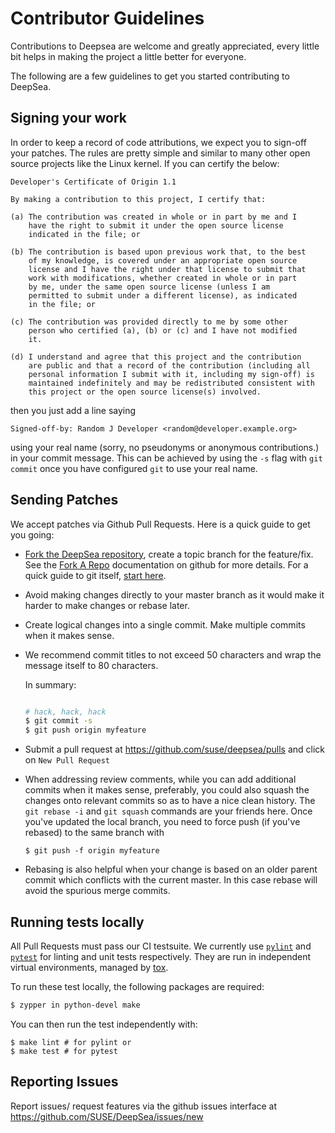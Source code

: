 Contributor Guidelines
======================

Contributions to Deepsea are welcome and greatly appreciated, every little bit
helps in making the project a little better for everyone.

The following are a few guidelines to get you started contributing to DeepSea.

Signing your work
-----------------

In order to keep a record of code attributions, we expect you to sign-off your
patches. The rules are pretty simple and similar to many other open source
projects like the Linux kernel. If you can certify the below:

```
Developer's Certificate of Origin 1.1

By making a contribution to this project, I certify that:

(a) The contribution was created in whole or in part by me and I
    have the right to submit it under the open source license
    indicated in the file; or

(b) The contribution is based upon previous work that, to the best
    of my knowledge, is covered under an appropriate open source
    license and I have the right under that license to submit that
    work with modifications, whether created in whole or in part
    by me, under the same open source license (unless I am
    permitted to submit under a different license), as indicated
    in the file; or

(c) The contribution was provided directly to me by some other
    person who certified (a), (b) or (c) and I have not modified
    it.

(d) I understand and agree that this project and the contribution
    are public and that a record of the contribution (including all
    personal information I submit with it, including my sign-off) is
    maintained indefinitely and may be redistributed consistent with
    this project or the open source license(s) involved.
```

then you just add a line saying

```
Signed-off-by: Random J Developer <random@developer.example.org>
```

using your real name (sorry, no pseudonyms or anonymous contributions.) in your
commit message. This can be achieved by using the `-s` flag with `git commit`
once you have configured `git` to use your real name.

Sending Patches
---------------

We accept patches via Github Pull Requests. Here is a quick guide to get you
going:

- [Fork the DeepSea repository](https://github.com/SUSE/DeepSea/fork), create a
  topic branch for the feature/fix. See the
  [Fork A Repo](https://help.github.com/articles/fork-a-repo/) documentation on
  github for more details. For a quick guide to git itself, [start
  here](http://rogerdudler.github.io/git-guide/).
- Avoid making changes directly to your master branch as it would make it harder
  to make changes or rebase later.
- Create logical changes into a single commit. Make multiple commits when it
  makes sense.
- We recommend commit titles to not exceed 50 characters and wrap the message
  itself to 80 characters.

  In summary:

  ```sh

  # hack, hack, hack
  $ git commit -s
  $ git push origin myfeature

  ```

- Submit a pull request at https://github.com/suse/deepsea/pulls and click on
  `New Pull Request`
- When addressing review comments, while you can add additional commits when it
  makes sense, preferably, you could also squash the changes onto relevant
  commits so as to have a nice clean history. The `git rebase -i` and `git
  squash` commands are your friends here. Once you've updated the local branch,
  you need to force push (if you've rebased) to the same branch with

  ```
  $ git push -f origin myfeature
  ```

-  Rebasing is also helpful when your change is based on an older parent commit
   which conflicts with the current master. In this case rebase will avoid the
   spurious merge commits.

Running tests locally
--------------------------------------

All Pull Requests must pass our CI testsuite. We currently use
[`pylint`](https://www.pylint.org/) and [`pytest`](
https://docs.pytest.org/en/latest/) for linting and unit tests respectively.
They are run in independent virtual environments, managed by [tox](
https://tox.readthedocs.io/en/latest/index.html).

To run these test locally, the following packages are required:

```sh
$ zypper in python-devel make
```

You can then run the test independently with:
```
$ make lint # for pylint or 
$ make test # for pytest
```

Reporting Issues
----------------

Report issues/ request features via the github issues interface at
https://github.com/SUSE/DeepSea/issues/new
